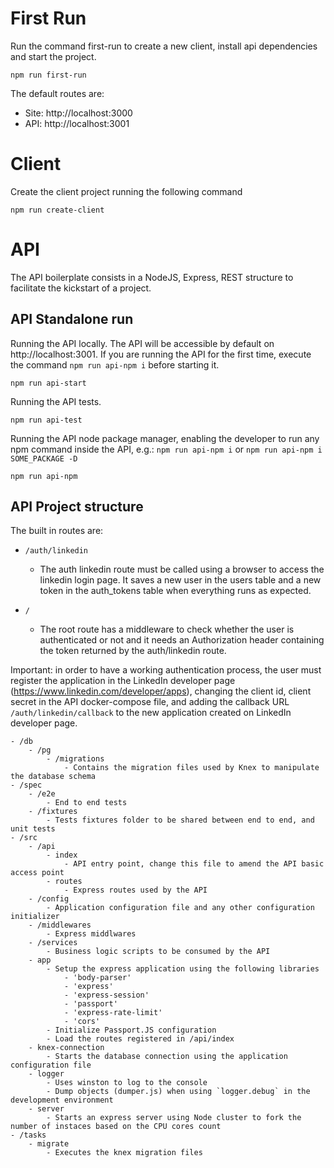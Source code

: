 # First Run

Run the command first-run to create a new client, install api dependencies and start the project.

```
npm run first-run
```

The default routes are:

- Site: http://localhost:3000
- API: http://localhost:3001

# Client

Create the client project running the following command

```
npm run create-client
```

# API

The API boilerplate consists in a NodeJS, Express, REST structure to facilitate the kickstart of a project.

## API Standalone run

Running the API locally. The API will be accessible by default on http://localhost:3001. If you are running the API for the first time, execute the command `npm run api-npm i` before starting it.

```
npm run api-start
```

Running the API tests.

```
npm run api-test
```

Running the API node package manager, enabling the developer to run any npm command inside the API, e.g.: `npm run api-npm i` or `npm run api-npm i SOME_PACKAGE -D`

```
npm run api-npm
```

## API Project structure

The built in routes are:

- `/auth/linkedin`

  - The auth linkedin route must be called using a browser to access the linkedin login page. It saves a new user in the users table and a new token in the auth_tokens table when everything runs as expected.

- `/`
  - The root route has a middleware to check whether the user is authenticated or not and it needs an Authorization header containing the token returned by the auth/linkedin route.

Important: in order to have a working authentication process, the user must register the application in the LinkedIn developer page (https://www.linkedin.com/developer/apps), changing the client id, client secret in the API docker-compose file, and adding the callback URL `/auth/linkedin/callback` to the new application created on LinkedIn developer page.

```
- /db
    - /pg
        - /migrations
            - Contains the migration files used by Knex to manipulate the database schema
- /spec
    - /e2e
        - End to end tests
    - /fixtures
        - Tests fixtures folder to be shared between end to end, and unit tests
- /src
    - /api
        - index
            - API entry point, change this file to amend the API basic access point
        - routes
            - Express routes used by the API
    - /config
        - Application configuration file and any other configuration initializer
    - /middlewares
        - Express middlwares
    - /services
        - Business logic scripts to be consumed by the API
    - app
        - Setup the express application using the following libraries
            - 'body-parser'
            - 'express'
            - 'express-session'
            - 'passport'
            - 'express-rate-limit'
            - 'cors'
        - Initialize Passport.JS configuration
        - Load the routes registered in /api/index
    - knex-connection
        - Starts the database connection using the application configuration file
    - logger
        - Uses winston to log to the console
        - Dump objects (dumper.js) when using `logger.debug` in the development environment
    - server
        - Starts an express server using Node cluster to fork the number of instaces based on the CPU cores count
- /tasks
    - migrate
        - Executes the knex migration files
```
